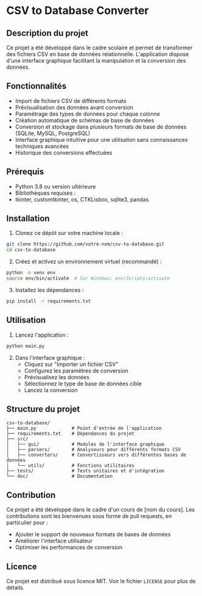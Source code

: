 # CSV to Database Converter

## Description du projet
Ce projet a été développé dans le cadre scolaire et permet de transformer des fichiers CSV en base de données relationnelle. L'application dispose d'une interface graphique facilitant la manipulation et la conversion des données.

## Fonctionnalités
- Import de fichiers CSV de différents formats
- Prévisualisation des données avant conversion
- Paramétrage des types de données pour chaque colonne
- Création automatique de schémas de base de données
- Conversion et stockage dans plusieurs formats de base de données (SQLite, MySQL, PostgreSQL)
- Interface graphique intuitive pour une utilisation sans connaissances techniques avancées
- Historique des conversions effectuées

## Prérequis
- Python 3.8 ou version ultérieure
- Bibliothèques requises :
-    tkinter, customtkinter, os, CTKLisbox, sqlite3, pandas
## Installation
1. Clonez ce dépôt sur votre machine locale :
```bash
git clone https://github.com/votre-nom/csv-to-database.git
cd csv-to-database
```

2. Créez et activez un environnement virtuel (recommandé) :
```bash
python -m venv env
source env/bin/activate  # Sur Windows: env\Scripts\activate
```

3. Installez les dépendances :
```bash
pip install -r requirements.txt
```

## Utilisation
1. Lancez l'application :
```bash
python main.py
```

2. Dans l'interface graphique :
   - Cliquez sur "Importer un fichier CSV"
   - Configurez les paramètres de conversion
   - Prévisualisez les données
   - Sélectionnez le type de base de données cible
   - Lancez la conversion

## Structure du projet
```
csv-to-database/
├── main.py             # Point d'entrée de l'application
├── requirements.txt    # Dépendances du projet
├── src/
│   ├── gui/            # Modules de l'interface graphique
│   ├── parsers/        # Analyseurs pour différents formats CSV
│   ├── converters/     # Convertisseurs vers différentes bases de données
│   └── utils/          # Fonctions utilitaires
├── tests/              # Tests unitaires et d'intégration
└── doc/                # Documentation
```

## Contribution
Ce projet a été développé dans le cadre d'un cours de [nom du cours]. Les contributions sont les bienvenues sous forme de pull requests, en particulier pour :
- Ajouter le support de nouveaux formats de bases de données
- Améliorer l'interface utilisateur
- Optimiser les performances de conversion

## Licence
Ce projet est distribué sous licence MIT. Voir le fichier `LICENSE` pour plus de détails.
